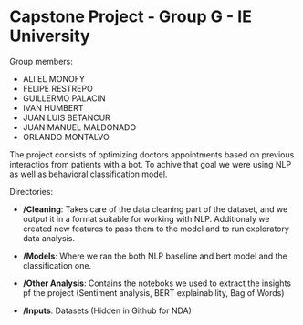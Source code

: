 # Capstone Project - Group G - IE University

Group members: 
* ALI EL MONOFY
* FELIPE RESTREPO 
* GUILLERMO PALACIN
* IVAN HUMBERT
* JUAN LUIS BETANCUR 
* JUAN MANUEL MALDONADO
* ORLANDO MONTALVO

The project consists of optimizing doctors appointments based on previous interactios from patients with a bot. To achive that goal we were using NLP as well as behavioral classification model. 

Directories: 
* **/Cleaning**: Takes care of the data cleaning part of the dataset, and we output it in a format suitable for working with NLP. Additionaly we created new features to pass them to the model and to run exploratory data analysis. 

* **/Models**: Where we ran the both NLP baseline and bert model and the classification one. 

* **/Other Analysis**: Contains the noteboks we used to extract the insights pf the project (Sentiment analysis, BERT explainability, Bag of Words)

* **/Inputs**: Datasets (Hidden in Github for NDA) 
